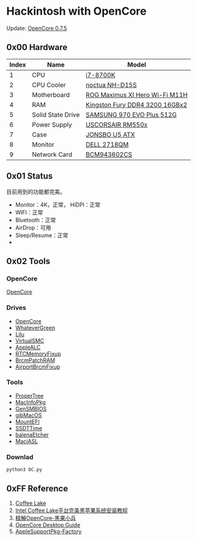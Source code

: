 # Hackintosh with OpenCore

Update: [OpenCore 0.7.5](https://github.com/acidanthera/OpenCorePkg)

## 0x00 Hardware
| Index | Name              | Model                                                                   |
|-------|-------------------|-------------------------------------------------------------------------|
| 1     | CPU               | [i7-8700K](https://item.jd.com/18794427126.html)                        |
| 2     | CPU Cooler        | [noctua NH-D15S](https://item.jd.com/2248429.html)                      |
| 3     | Motherboard       | [ROG Maximus XI Hero Wi-Fi M11H ](https://item.jd.com/35017810977.html) |
| 4     | RAM               | [Kingston Fury DDR4 3200 16GBx2](https://item.jd.com/100005089420.html) |
| 5     | Solid State Drive | [SAMSUNG 970 EVO Plus 512G](https://item.jd.com/100003181110.html)      |
| 6     | Power Supply      | [USCORSAIR RM550x](https://item.jd.com/6757757.html)                    |
| 7     | Case              | [JONSBO U5 ATX](https://item.jd.com/8885801.html)                       |
| 8     | Monitor           | [DELL 2718QM](https://item.jd.com/4585499.html)                         |
| 9     | Network Card      | [BCM943602CS](https://item.taobao.com/item.htm?id=608922155647)         |

## 0x01 Status

目前用到的功能都完美。
- Monitor：4K，正常， HiDPI：正常
- WIFI：正常
- Bluetooth：正常
- AirDrop：可用
- Sleep/Resume：正常
- 

## 0x02 Tools

### OpenCore
[OpenCore](https://github.com/acidanthera/OpenCorePkg)

### Drives
- [OpenCore](https://github.com/acidanthera/OpenCorePkg)
- [WhateverGreen](https://github.com/acidanthera/WhateverGreen)
- [Lilu](https://github.com/acidanthera/Lilu)
- [VirtualSMC](https://github.com/acidanthera/VirtualSMC)
- [AppleALC](https://github.com/acidanthera/AppleALC)
- [RTCMemoryFixup](https://github.com/acidanthera/RTCMemoryFixup)
- [BrcmPatchRAM](https://github.com/acidanthera/BrcmPatchRAM)
- [AirportBrcmFixup](https://github.com/acidanthera/AirportBrcmFixup)

### Tools
- [ProperTree](https://github.com/corpnewt/ProperTree)
- [MacInfoPkg](https://github.com/acidanthera/MacInfoPkg)
- [GenSMBIOS](https://github.com/corpnewt/GenSMBIOS)
- [gibMacOS](https://github.com/corpnewt/gibMacOS)
- [MountEFI](https://github.com/corpnewt/MountEFI)
- [SSDTTime](https://github.com/corpnewt/SSDTTime)
- [balenaEtcher](https://github.com/balena-io/etcher/releases)
- [MaciASL](https://github.com/acidanthera/MaciASL/releases)

### Downlad
`python3 OC.py`

## 0xFF Reference

1. [Coffee Lake](https://dortania.github.io/OpenCore-Desktop-Guide/config.plist/coffee-lake.html)
2. [Intel Coffee Lake平台完美黑苹果系统安装教程](https://www.bilibili.com/video/BV1hA411t7dr)
3. [精解OpenCore-黑果小兵](https://blog.daliansky.net/OpenCore-BootLoader.html)
4. [OpenCore Desktop Guide](https://dortania.github.io/OpenCore-Desktop-Guide/)
5. [AppleSupportPkg-Factory](https://github.com/athlonreg/AppleSupportPkg-Factory/)
